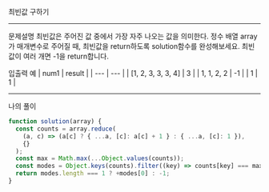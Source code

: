 최빈값 구하기

---

문제설명
최빈값은 주어진 값 중에서 가장 자주 나오는 값을 의미한다. 정수 배열 array가 매개변수로 주어질 때, 최빈값을 return하도록 solution함수를 완성해보세요. 최빈값이 여러 개면 -1을 return합니다.

입출력 예
| num1 | result |
| --- | --- |
| [1, 2, 3, 3, 3, 4] | 3 |
| 1, 1, 2, 2 | -1 |
| 1 | 1 |

---

나의 풀이

```javascript
function solution(array) {
  const counts = array.reduce(
    (a, c) => (a[c] ? { ...a, [c]: a[c] + 1 } : { ...a, [c]: 1 }),
    {}
  );
  const max = Math.max(...Object.values(counts));
  const modes = Object.keys(counts).filter((key) => counts[key] === max);
  return modes.length === 1 ? +modes[0] : -1;
}
```
